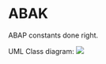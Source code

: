 # ABAK

ABAP constants done right.

UML Class diagram:
![](http://www.plantuml.com/plantuml/svg/bPJFQW8n4CRlUOhWILlY8nJZgbHg4Vnpg9SmZQDTN6FPn59eVVUk36rmDWHwdCcFxvjlPzY13r27yx4IjWBlvQQO6JtKJsQzcixabv3othwXFPW0hnLsU-8Yn3lO0-nHTfQdSstHTngkT07h7LYKc-c459RpzQ8OayOUWzb2W6xljt9mHAfAzm5LsRoIF1-4PCneADejsUz_Ft3757Udr6sqjitZiz6BiHQjZbIgCIbc4KcFU7qNYLvcI0RIbCm-IyOy5v7QmKYlD6sWHjZ---kJWBYfOfm89ApZtXlzCvd5qfGxWv-b3pu-rE3so4hEqIsI8czmDf_iBzHjdjW-ASLIycypqSLgldY9IKld0pXBVYrCgVOLS8XSqwUVv_ZzCJ36o2FviSK0tVRwi_W1)